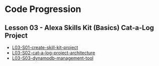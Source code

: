 # Code Progression

## Lesson 03 - Alexa Skills Kit (Basics) Cat-a-Log Project

* [L03-S01-create-skill-kit-project](/L03_S01)
* [L03-S02-cat-a-log-project-architecture](/L03_S02)
* [L03-S03-dynamodb-management-tool](/L03_S03)
